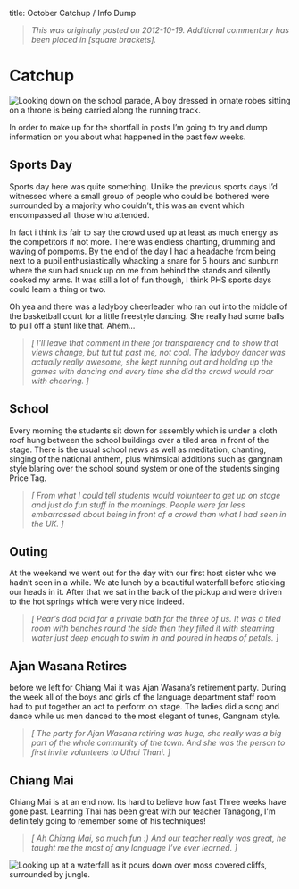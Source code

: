 title: October Catchup / Info Dump

> _This was originally posted on 2012-10-19. Additional commentary has been placed in [square brackets]._

# Catchup

![Looking down on the school parade, A boy dressed in ornate robes sitting on a throne is being carried along the running track.](parade.jpeg)

In order to make up for the shortfall in posts I’m going to try and dump information on you about what happened in the past few weeks.

## Sports Day

Sports day here was quite something. Unlike the previous sports days I’d witnessed where a small group of people who could be bothered were surrounded by a majority who couldn’t, this was an event which encompassed all those who attended.

In fact i think its fair to say the crowd used up at least as much energy as the competitors if not more. There was endless chanting, drumming and waving of pompoms. By the end of the day I had a headache from being next to a pupil enthusiastically whacking a snare for 5 hours and sunburn where the sun had snuck up on me from behind the stands and silently cooked my arms. It was still a lot of fun though, I think PHS sports days could learn a thing or two.

Oh yea and there was a ladyboy cheerleader who ran out into the middle of the basketball court for a little freestyle dancing. She really had some balls to pull off a stunt like that. Ahem…

> _[ I'll leave that comment in there for transparency and to show that views change, but tut tut past me, not cool. The ladyboy dancer was actually really awesome, she kept running out and holding up the games with dancing and every time she did the crowd would roar with cheering. ]_

## School

Every morning the students sit down for assembly which is under a cloth roof hung between the school buildings over a tiled area in front of the stage. There is the usual school news as well as meditation, chanting, singing of the national anthem, plus whimsical additions such as gangnam style blaring over the school sound system or one of the students singing Price Tag.

> _[ From what I could tell students would volunteer to get up on stage and just do fun stuff in the mornings. People were far less embarrassed about being in front of a crowd than what I had seen in the UK. ]_

## Outing

At the weekend we went out for the day with our first host sister who we hadn’t seen in a while. We ate lunch by a beautiful waterfall before sticking our heads in it. After that we sat in the back of the pickup and were driven to the hot springs which were very nice indeed.

> _[ Pear’s dad paid for a private bath for the three of us. It was a tiled room with benches round the side then they filled it with steaming water just deep enough to swim in and poured in heaps of petals. ]_

## Ajan Wasana Retires

before we left for Chiang Mai it was Ajan Wasana’s retirement party. During the week all of the boys and girls of the language department staff room had to put together an act to perform on stage. The ladies did a song and dance while us men danced to the most elegant of tunes, Gangnam style.

> _[ The party for Ajan Wasana retiring was huge, she really was a big part of the whole community of the town. And she was the person to first invite volunteers to Uthai Thani. ]_

## Chiang Mai

Chiang Mai is at an end now. Its hard to believe how fast Three weeks have gone past. Learning Thai has been great with our teacher Tanagong, I'm definitely going to remember some of his techniques!

> _[ Ah Chiang Mai, so much fun :) And our teacher really was great, he taught me the most of any language I’ve ever learned. ]_

![Looking up at a waterfall as it pours down over moss covered cliffs, surrounded by jungle.](waterfall.jpeg)